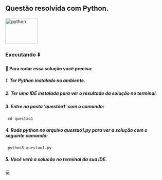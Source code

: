 ## Questão resolvida com Python.

 <img  align="center" alt="python" height="80" width="100" src="https://cdn.jsdelivr.net/gh/devicons/devicon/icons/python/python-original-wordmark.svg" />

### Executando :arrow_down:

#### :round_pushpin: Para rodar essa solução você precisa:

##### 1. Ter Python instalado no ambiente.

##### 2. Ter uma IDE instalada para ver o resultado da solução no terminal.

##### 3. Entre na pasta 'questão1' com o comando:

     cd questao1

##### 4. Rode python no arquivo questao1.py para ver a solução com o seguinte comando:

     python3 questao1.py

##### 5. Você verá a solucão no terminal da sua IDE.

:computer:
